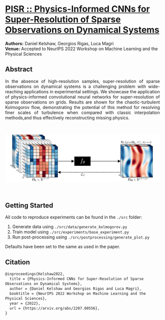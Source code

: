 [PISR :: Physics-Informed CNNs for Super-Resolution of Sparse Observations on Dynamical Systems](https://arxiv.org/abs/2210.17319)
=======
**Authors:** Daniel Kelshaw, Georgios Rigas, Luca Magri
<br>**Venue:** Accepted to NeurIPS 2022 Workshop on Machine Learning and the Physical Sciences

## Abstract
<div style="text-align: justify">
In the absence of high-resolution samples, super-resolution of sparse observations on dynamical systems is a challenging
problem with wide-reaching applications in experimental settings. We showcase the application of physics-informed convolutional
neural networks for super-resolution of sparse observations on grids. Results are shown for the chaotic-turbulent Kolmogorov
flow, demonstrating the potential of this method for resolving finer scales of turbulence when compared with classic interpolation
methods,and thus effectively reconstructing missing physics.
</div>

&nbsp;

![pisr-diagram.png](media/pisr-diagram.png)

&nbsp;

## Getting Started
All code to reproduce experiments can be found in the `./src` folder:

1. Generate data using `./src/data/generate_kolmogorov.py`
2. Train model using `./src/experiments/base_experiment.py`
3. Run post-processing using `./src/postprocessing/generate_plot.py`

Defaults have been set to the same as used in the paper.

## Citation

```text
@inproceedings{Kelshaw2022,
  title = {Physics-Informed CNNs for Super-Resolution of Sparse Observations on Dynamical Systems},
  author = {Daniel Kelshaw and Georgios Rigas and Luca Magri},
  booktitle = {NeurIPS 2022 Workshop on Machine Learning and the Physical Sciences},
  year = {2022},
  url = {https://arxiv.org/abs/2207.00556},
}
```
